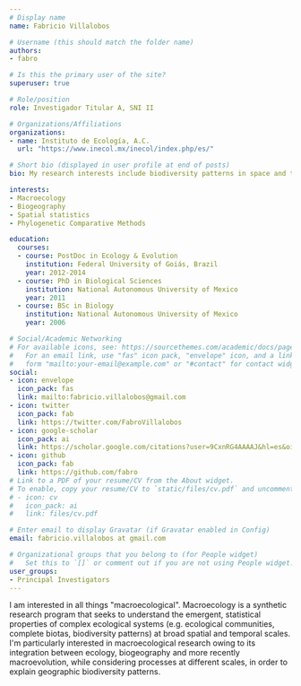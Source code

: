 ```yaml
---
# Display name
name: Fabricio Villalobos

# Username (this should match the folder name)
authors:
- fabro

# Is this the primary user of the site?
superuser: true

# Role/position
role: Investigador Titular A, SNI II

# Organizations/Affiliations
organizations:
- name: Instituto de Ecología, A.C. 
  url: "https://www.inecol.mx/inecol/index.php/es/"

# Short bio (displayed in user profile at end of posts)
bio: My research interests include biodiversity patterns in space and time.

interests:
- Macroecology
- Biogeography
- Spatial statistics
- Phylogenetic Comparative Methods

education:
  courses:
  - course: PostDoc in Ecology & Evolution
    institution: Federal University of Goiás, Brazil
    year: 2012-2014
  - course: PhD in Biological Sciences
    institution: National Autonomous University of Mexico
    year: 2011
  - course: BSc in Biology
    institution: National Autonomous University of Mexico
    year: 2006

# Social/Academic Networking
# For available icons, see: https://sourcethemes.com/academic/docs/page-builder/#icons
#   For an email link, use "fas" icon pack, "envelope" icon, and a link in the
#   form "mailto:your-email@example.com" or "#contact" for contact widget.
social:
- icon: envelope
  icon_pack: fas
  link: mailto:fabricio.villalobos@gmail.com
- icon: twitter
  icon_pack: fab
  link: https://twitter.com/FabroVillalobos
- icon: google-scholar
  icon_pack: ai
  link: https://scholar.google.com/citations?user=9CxnRG4AAAAJ&hl=es&oi=ao
- icon: github
  icon_pack: fab
  link: https://github.com/fabro
# Link to a PDF of your resume/CV from the About widget.
# To enable, copy your resume/CV to `static/files/cv.pdf` and uncomment the lines below.
# - icon: cv
#   icon_pack: ai
#   link: files/cv.pdf

# Enter email to display Gravatar (if Gravatar enabled in Config)
email: fabricio.villalobos at gmail.com

# Organizational groups that you belong to (for People widget)
#   Set this to `[]` or comment out if you are not using People widget.
user_groups:
- Principal Investigators
---
```


I am interested in all things "macroecological". Macroecology is a synthetic research program that seeks to understand the emergent, statistical properties of complex ecological systems (e.g. ecological communities, complete biotas, biodiversity patterns) at broad spatial and temporal scales. I'm particularly interested in macroecological research owing to its integration between ecology, biogeography and more recently macroevolution, while considering processes at different scales, in order to explain geographic biodiversity patterns.

